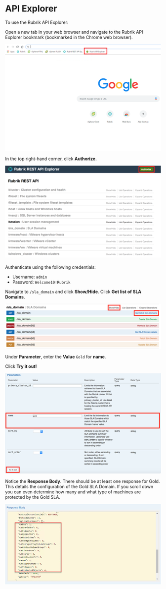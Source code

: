 # API Explorer

To use the Rubrik API Explorer:

Open a new tab in your web browser and navigate to the Rubrik API Explorer bookmark (bookmarked in the Chrome web browser).

<p align="center">
<img src="../images/image98.png">
</p>

In the top right-hand corner, click **Authorize.**

<p align="center">
<img src="../images/image99.png">
</p>

Authenticate using the following credentials:

* Username: `admin`
* Password: `Welcome10!Rubrik`

Navigate to `/sla_domain` and click **Show/Hide**. Click **Get list of SLA Domains**.

<p align="center">
<img src="../images/image100.png">
</p>

Under **Parameter**, enter the **Value** `Gold` for **name**.

Click **Try it out!**

<p align="center">
<img src="../images/image101.png">
</p>

Notice the **Response Body**. There should be at least one response for Gold. This details the configuration of the Gold SLA Domain. If you scroll down you can even determine how many and what type of machines are protected by the Gold SLA.

<p align="center">
<img src="../images/image102.png">
</p>